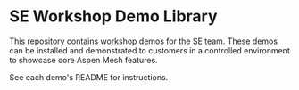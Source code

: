 # SE Workshop Demo Library

This repository contains workshop demos for the SE team.  These demos can be installed and demonstrated to customers in a controlled environment to showcase core Aspen Mesh features.

See each demo's README for instructions.
